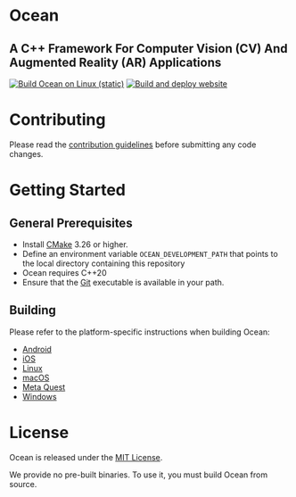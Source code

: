 # Ocean
## A C++ Framework For Computer Vision (CV) And Augmented Reality (AR) Applications

[![Build Ocean on Linux (static)](https://github.com/facebookresearch/ocean/actions/workflows/build_linux.yml/badge.svg)](https://github.com/facebookresearch/ocean/actions/workflows/build_linux.yml)
[![Build and deploy website](https://github.com/facebookresearch/ocean/actions/workflows/build_and_deploy_website.yml/badge.svg)](https://github.com/facebookresearch/ocean/actions/workflows/build_and_deploy_website.yml)

# Contributing

Please read the [contribution guidelines](CONTRIBUTING.md) before submitting any code changes.

# Getting Started

## General Prerequisites

- Install [CMake](https://cmake.org/download/) 3.26 or higher.
- Define an environment variable `OCEAN_DEVELOPMENT_PATH` that points to the local directory containing this repository
- Ocean requires C++20
- Ensure that the [Git](https://www.git-scm.com/downloads) executable is available in your path.

## Building

Please refer to the platform-specific instructions when building Ocean:

* [Android](building_for_android.md)
* [iOS](building_for_ios.md)
* [Linux](building_for_linux.md)
* [macOS](building_for_macos.md)
* [Meta Quest](building_for_meta_quest.md)
* [Windows](building_for_windows.md)

# License

Ocean is released under the [MIT License](LICENSE).

We provide no pre-built binaries. To use it, you must build Ocean from source.
